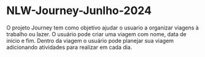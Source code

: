 # NLW-Journey-Junlho-2024
O projeto Journey tem como objetivo ajudar o usuario a organizar viagens à trabalho ou lazer. O usuário pode criar uma viagem com nome, data de inicio e fim. Dentro da viagem o usuário pode planejar sua viagem adicionando atividades para realizar em cada dia.
